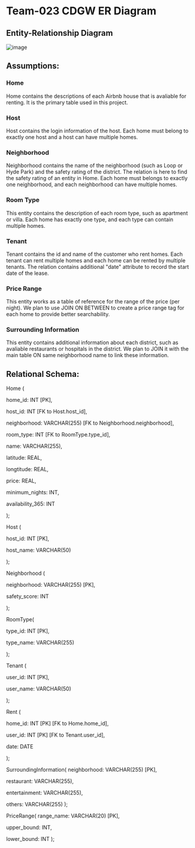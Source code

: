 # Team-023 CDGW ER Diagram

## Entity-Relationship Diagram
![image](https://user-images.githubusercontent.com/73111353/177441653-bd9107b9-45e1-4012-9b1b-6051beb3cdd1.png)

## Assumptions:

### Home

Home contains the descriptions of each Airbnb house that is avaliable for renting. It is the primary table used in this project.

### Host

Host contains the login information of the host. Each home must belong to exactly one host and a host can have multiple homes.

### Neighborhood

Neighborhood contains the name of the neighborhood (such as Loop or Hyde Park) and the safety rating of the district. The relation is here to find the safety rating of an entity in Home.
Each home must belongs to exactly one neighborhood, and each neighborhood can have multiple homes.

### Room Type

This entity contains the description of each room type, such as apartment or villa. Each home has exactly one type, and each type can contain multiple homes.

### Tenant

Tenant contains the id and name of the customer who rent homes. Each tenant can rent multiple homes and each home can be rented by multiple tenants. The relation contains additional "date" attribute to record the start date of the lease.

### Price Range

This entity works as a table of reference for the range of the price (per night). We plan to use JOIN ON BETWEEN to create a price range tag for each home to provide better searchability.

### Surrounding Information

This entity contains additional information about each district, such as avaliable restaurants or hospitals in the district. We plan to JOIN it with the main table ON same neighborhood name to link these information. 

## Relational Schema:
Home (

home_id: INT [PK],

host_id: INT [FK to Host.host_id],

neighborhood: VARCHAR(255) [FK to Neighborhood.neighborhood],

room_type: INT [FK to RoomType.type_id],

name: VARCHAR(255),

latitude: REAL,

longtitude: REAL,

price: REAL,

minimum_nights: INT,

availability_365: INT

);

Host (

host_id: INT [PK],

host_name: VARCHAR(50)

);

Neighborhood (

neighborhood: VARCHAR(255) [PK],

safety_score: INT

);

RoomType(

type_id: INT [PK],

type_name: VARCHAR(255)

);

Tenant (

user_id: INT [PK],

user_name: VARCHAR(50)

);

Rent (

home_id: INT [PK] [FK to Home.home_id],

user_id: INT [PK] [FK to Tenant.user_id],

date: DATE

);

SurroundingInformation(
neighborhood: VARCHAR(255) [PK],

restaurant: VARCHAR(255),

entertainment: VARCHAR(255),

others: VARCHAR(255)
);

PriceRange(
range_name: VARCHAR(20) [PK],

upper_bound: INT,

lower_bound: INT
);
